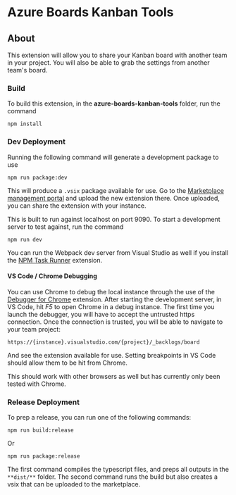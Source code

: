 # Azure Boards Kanban Tools

## About
This extension will allow you to share your Kanban board with another team in your project. You will also be able to grab the settings from another team's board.

### Build
To build this extension, in the **azure-boards-kanban-tools** folder, run the command

```
npm install
```

### Dev Deployment
Running the following command will generate a development package to use

```
npm run package:dev
```

This will produce a `.vsix` package available for use. Go to the [Marketplace management portal](https://marketplace.visualstudio.com/manage) and upload the new extension there. Once uploaded, you can share the extension with your instance.

This is built to run against localhost on port 9090. To start a development server to test against, run the command

```
npm run dev
```

You can run the Webpack dev server from Visual Studio as well if you install the [NPM Task Runner](https://marketplace.visualstudio.com/items?itemName=MadsKristensen.NPMTaskRunner) extension.

#### VS Code / Chrome Debugging
You can use Chrome to debug the local instance through the use of the [Debugger for Chrome](https://marketplace.visualstudio.com/items?itemName=msjsdiag.debugger-for-chrome) extension. After starting the development server, in VS Code, hit *F5* to open Chrome in a debug instance. The first time you launch the debugger, you will have to accept the untrusted https connection. Once the connection is trusted, you will be able to navigate to your team project:

```
https://{instance}.visualstudio.com/{project}/_backlogs/board
```

And see the extension available for use. Setting breakpoints in VS Code should allow them to be hit from Chrome.

This should work with other browsers as well but has currently only been tested with Chrome.

### Release Deployment
To prep a release, you can run one of the following commands:

```
npm run build:release
```

Or

```
npm run package:release
```

The first command compiles the typescript files, and preps all outputs in the `**dist/**` folder. The second command runs the build but also creates a vsix that can be uploaded to the marketplace.
